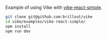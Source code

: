 Example of using Vike with [vike-react-simple](https://github.com/vikejs/vike-react-simple).

```bash
git clone git@github.com:brillout/vike
cd vike/examples/vike-react-simple/
npm install
npm run dev
```
